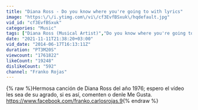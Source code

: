 ```yaml
---
title: "Diana Ross - Do you know where you're going to with lyrics"
image: "https:\/\/i.ytimg.com\/vi\/cf3EvfBSxuk\/hqdefault.jpg"
vid_id: "cf3EvfBSxuk"
categories: "Music"
tags: ["Diana Ross (Musical Artist)","Do you know where you're going to with lyrics","Tú sabes eso?"]
date: "2021-11-11T21:38:20+03:00"
vid_date: "2014-06-17T16:13:11Z"
duration: "PT3M20S"
viewcount: "1761822"
likeCount: "19248"
dislikeCount: "592"
channel: "Franko Rojas"
---
```

{% raw %}Hermosa canción de Diana Ross del año 1976; espero el vídeo les sea de su agrado, si es así, comenten o denle Me Gusta. <a rel="nofollow" target="blank" href="https://www.facebook.com/franko.carlosrojas.9">https://www.facebook.com/franko.carlosrojas.9</a>{% endraw %}
